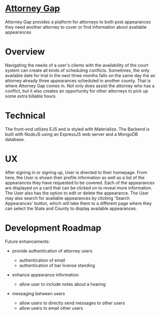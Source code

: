 # [Attorney Gap](https://attorney-gap.herokuapp.com/)

Attorney Gap provides a platform for attorneys to both post appearances they need another attorney to cover or find information about available appearances 

# Overview

Navigating the needs of a user's clients with the availability of the court system can create all kinds of scheduling conflicts. Sometimes, the only available date for trial in the next three months falls on the same day the an attorney already three appearances scheduled in another county. That is where Attorney Gap comes in. Not only does assist the attorney who has a conflict, but it also creates an opportunity for other attorneys to pick up some extra billable hours. 

# Technical

The front-end utilizes EJS and is styled with Materialize. The Backend is built with NodeJS using an ExpressJS web server and a MongoDB database.

# UX

After signing in or signing up, User is directed to their homepage. From here, the User is shown their profile information as well as a list of the appearances they have requested to be covered. Each of the appearances are displayed on a card that can be clicked on to reveal more information. The User also has the option to edit or delete the appearance. The User may also search for available appearances by clicking 'Search Appearances' button, which will take them to a different page where they can select the State and County to display available appearances.  

# Development Roadmap

Future enhancements:

* provide authentication of attorney users
  * authentication of email
  * authentication of bar license standing 


* enhance appearance information
  * allow user to include notes about a hearing

* messaging between users
  * allow users to directly send messages to other users
  * allow users to email other users
